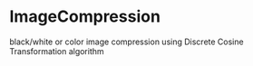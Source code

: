 # ImageCompression
black/white or color image compression using Discrete Cosine Transformation algorithm
